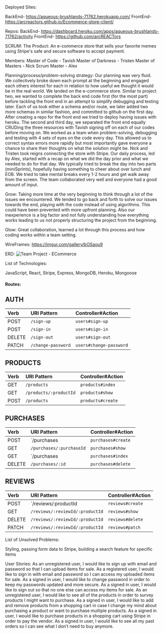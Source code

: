 Deployed Sites:

BackEnd- https://aqueous-brushlands-71762.herokuapp.com/ FrontEnd- https://arcreactors.github.io/Ecommerce-store-client/

Repos: BackEnd- https://dashboard.heroku.com/apps/aqueous-brushlands-71762/activity FrontEnd- https://github.com/arcREACTors

SCRUM: The Product: An e-commerce store that sells your favorite memes using Stripe's safe and secure software to accept payment.

Members: Master of Code - Tavish Master of Darkness - Tristen Master of Masters - Nick Scrum Master - Alex

Planning/process/problem-solving strategy: Our planning was very fluid. We collectively broke down each prompt at the beginning and engaged each others interest for each in relation to how useful we thought it would be in the real world. We landed on the e-commerce store. Similar to project two, we wanted to complete the back end code first (for the most part) before tackling the front end in an attempt to simplify debugging and testing later. Each of us took either a schema and/or route, we later added two more schemas in similar fashion, and committed to github on the first day. After creating a repo for the front end we tried to deploy having issues with heroku. The second and third day, we separated the front end equally CRUDing the three resources with Tavish signing off on each of our codes before moving on. We worked as a team when problem-solving, debugging and testing with 4 sets of eyes on the code every day. This allowed us to correct syntax errors more rapidly but most importantly gave everyone a chance to share their thoughts on what the solution might be. Nick and Tristen took reigns connecting the store with Stripe. Our daily process, led by Alex, started with a recap on what we did the day prior and what we needed to do for that day. We typically tried to break the day into two parts (miniSprints), hopefully having something to cheer about over lunch and EOB. We tried to take mental breaks every 1-2 hours and get walk away from the screen. The team collaborated very well and everyone had a good amount of input.

Grow: Taking more time at the very beginning to think through a lot of the issues we encountered. We tended to go back and forth to solve our issues towards the end, playing with the code instead of using algorithms. This could have been prevented with more upfront planning. Also our inexperience is a big factor and not fully understanding how everything works leading to us not properly structuring the project from the beginning.

Glow: Great collaboration, learned a lot through this process and how coding works within a team setting.

WireFrames: https://imgur.com/gallery/bOSaou9

ERD: ![Team Project - ECommerce](https://user-images.githubusercontent.com/71291178/101092119-20ad0880-3587-11eb-84ca-1083a442fd90.jpg)


List of Technologies:

JavaScript, React, Stripe, Express, MongoDB, Heroku, Mongoose

#### Routes:
## AUTH
| Verb   | URI Pattern        | Controller#Action          |
|:-------|:----------------   |:------------------         |
| POST   | `/sign-up`         | `users#sign-up`            |
| POST   | `/sign-in`         | `users#sign-in`            |
| DELETE | `/sign-out`        | `users#sign-out`           |
| PATCH  | `/change-password` | `users#change-password`    |

## PRODUCTS
| Verb   | URI Pattern              | Controller#Action    |
|:-------|:----------------         |:------------------   |
| GET    | `/products`              | `products#index`     |
| GET    | `/products/:productId`   | `products#show`      |
| POST   | `/products`              | `products#create`    |

## PURCHASES
| Verb   | URI Pattern              | Controller#Action    |
|:-------|:-----------------        |:------------------   |
| POST   | `/purchases              | `purchases#create`   |
| GET    | `/purchases/:purchaseId` | `purchases#show`     |
| GET    | `/purchases              | `purchases#index`    |
| DELETE | `/purchases/:id`         | `purchases#delete`   |

## REVIEWS
| Verb   | URI Pattern                        | Controller#Action    |
|:-------|:-----------------                  |:------------------   |
| POST   | `/reviews/:productId               | `reviews#create`     |
| GET    | `/reviews/:reviewId/:productId`    | `reviews#show`       |
| DELETE | `/reviews/:reviewId/:productId`    | `reviews#delete`     |
| PATCH  | `/reviews/:reviewId/:productId`    | `reviews#patch`      |

List of Unsolved Problems:

Styling, passing form data to Stripe, building a search feature for specific items

User Stories: As an unregistered user, I would like to sign up with email and password so that I can upload items for sale. As a registered user, I would like to sign in with email and password so I can access my uploaded items for sale. As a signed in user, I would like to change password in order to keep my passwords updated and more secure. As a signed in user, I would like to sign out so that no one else can access my items for sale. As an unregistered user, I would like to see all of the products in order to survey products I might want to purchase. As a signed in user, I would like to add and remove products from a shopping cart in case I change my mind about purchasing a product or want to purchase multiple products. As a signed in user, I would like to purchase products in a shopping cart using Stripe in order to pay the vendor. As a signed in user, I would like to see all my past orders so I can see what I don’t need to buy anymore.
